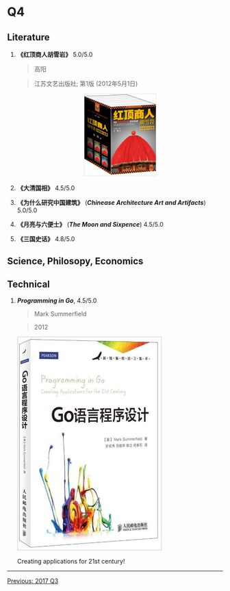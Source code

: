 # Q4

## Literature
1. **《红顶商人胡雪岩》**  5.0/5.0

    > 高阳

    > 江苏文艺出版社; 第1版 (2012年5月1日)

    <p align="center"><img src="images/hu_xueyan.jpg" width="35%" height="35%"></p>

1. **《大清国相》**  4.5/5.0

1. **《为什么研究中国建筑》** (***Chinease Architecture Art and Artifacts***)  5.0/5.0

1. **《月亮与六便士》** (***The Moon and Sixpence***) 4.5/5.0

1. **《三国史话》** 4.8/5.0


## Science, Philosopy, Economics

## Technical
1. ***Programming in Go***, 4.5/5.0

    > Mark Summerfield

    > 2012

    <img src="../2016/images/programming_in_go.jpg">

    Creating applications for 21st century!

---------------------------------------------------
  [Previous: 2017 Q3](2017_Q3.md)
